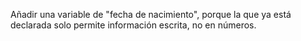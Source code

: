 Añadir una variable de "fecha de nacimiento", porque la que ya está declarada solo permite información escrita, no en números.
